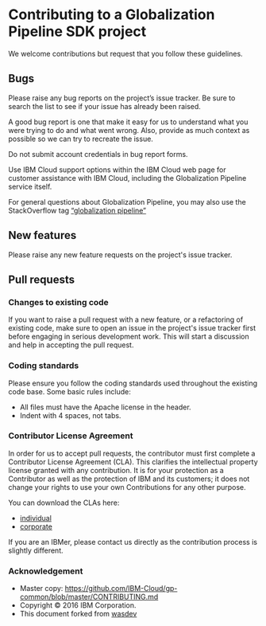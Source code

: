# Contributing to a Globalization Pipeline SDK project

We welcome contributions but request that you follow these guidelines.

## Bugs

Please raise any bug reports on the project’s issue tracker.
Be sure to search the list to see if your issue has already been raised.

A good bug report is one that make it easy for us to understand what
you were trying to do and what went wrong. Also, provide as much
context as possible so we can try to recreate the issue.

Do not submit account credentials in bug report forms.

Use IBM Cloud support options within the IBM Cloud web page for customer
assistance with IBM Cloud, including the Globalization Pipeline service itself.

For general questions about Globalization Pipeline, you may also use the
StackOverflow tag [“globalization pipeline”](http://stackoverflow.com/questions/tagged/globalization-pipeline)

## New features

Please raise any new feature requests on the project's issue tracker.

## Pull requests

### Changes to existing code

If you want to raise a pull request with a new feature, or a refactoring of 
existing code, make sure to open an issue in the project's issue tracker 
first before engaging in serious development work. This will start a 
discussion and help in accepting the pull request.

### Coding standards

Please ensure you follow the coding standards used throughout the existing code base. Some basic rules include:

 - All files must have the Apache license in the header.
 - Indent with 4 spaces, not tabs.

### Contributor License Agreement

In order for us to accept pull requests, the contributor must first complete
a Contributor License Agreement (CLA). This clarifies the intellectual 
property license granted with any contribution. It is for your protection as a 
Contributor as well as the protection of IBM and its customers; it does not 
change your rights to use your own Contributions for any other purpose.

You can download the CLAs here:

 - [individual](https://github.com/IBM-Cloud/gp-common/raw/master/legal/gp-cla-individual.pdf)
 - [corporate](https://github.com/IBM-Cloud/gp-common/raw/master/legal/gp-cla-corporate.pdf)

If you are an IBMer, please contact us directly as the contribution process is
slightly different.

### Acknowledgement

- Master copy: https://github.com/IBM-Cloud/gp-common/blob/master/CONTRIBUTING.md
- Copyright © 2016 IBM Corporation.
- This document forked from [wasdev](https://github.com/WASdev/wasdev.github.io/blob/master/CONTRIBUTING.md)
